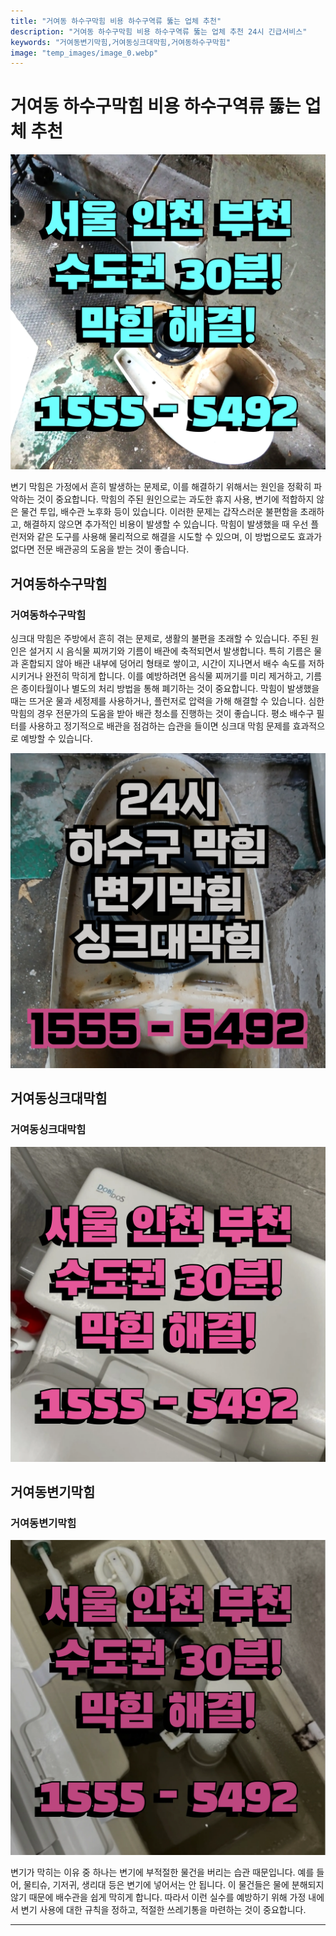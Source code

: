 ```yaml
---
title: "거여동 하수구막힘 비용 하수구역류 뚫는 업체 추천"
description: "거여동 하수구막힘 비용 하수구역류 뚫는 업체 추천 24시 긴급서비스"
keywords: "거여동변기막힘,거여동싱크대막힘,거여동하수구막힘"
image: "temp_images/image_0.webp"
---
```


# 거여동 하수구막힘 비용 하수구역류 뚫는 업체 추천

![거여동하수구막힘](temp_images/image_9.webp) 

변기 막힘은 가정에서 흔히 발생하는 문제로, 이를 해결하기 위해서는 원인을 정확히 파악하는 것이 중요합니다. 막힘의 주된 원인으로는 과도한 휴지 사용, 변기에 적합하지 않은 물건 투입, 배수관 노후화 등이 있습니다. 이러한 문제는 갑작스러운 불편함을 초래하고, 해결하지 않으면 추가적인 비용이 발생할 수 있습니다. 막힘이 발생했을 때 우선 플런저와 같은 도구를 사용해 물리적으로 해결을 시도할 수 있으며, 이 방법으로도 효과가 없다면 전문 배관공의 도움을 받는 것이 좋습니다.



## 거여동하수구막힘

### 거여동하수구막힘

싱크대 막힘은 주방에서 흔히 겪는 문제로, 생활의 불편을 초래할 수 있습니다. 주된 원인은 설거지 시 음식물 찌꺼기와 기름이 배관에 축적되면서 발생합니다. 특히 기름은 물과 혼합되지 않아 배관 내부에 덩어리 형태로 쌓이고, 시간이 지나면서 배수 속도를 저하시키거나 완전히 막히게 합니다. 이를 예방하려면 음식물 찌꺼기를 미리 제거하고, 기름은 종이타월이나 별도의 처리 방법을 통해 폐기하는 것이 중요합니다. 막힘이 발생했을 때는 뜨거운 물과 세정제를 사용하거나, 플런저로 압력을 가해 해결할 수 있습니다. 심한 막힘의 경우 전문가의 도움을 받아 배관 청소를 진행하는 것이 좋습니다. 평소 배수구 필터를 사용하고 정기적으로 배관을 점검하는 습관을 들이면 싱크대 막힘 문제를 효과적으로 예방할 수 있습니다.

![거여동하수구막힘](temp_images/image_7.webp) 



## 거여동싱크대막힘

### 거여동싱크대막힘

![거여동싱크대막힘](temp_images/image_2.webp) 



## 거여동변기막힘

### 거여동변기막힘

![거여동변기막힘](temp_images/image_4.webp) 

  변기가 막히는 이유 중 하나는 변기에 부적절한 물건을 버리는 습관 때문입니다. 예를 들어, 물티슈, 기저귀, 생리대 등은 변기에 넣어서는 안 됩니다. 이 물건들은 물에 분해되지 않기 때문에 배수관을 쉽게 막히게 합니다. 따라서 이런 실수를 예방하기 위해 가정 내에서 변기 사용에 대한 규칙을 정하고, 적절한 쓰레기통을 마련하는 것이 중요합니다.

---

